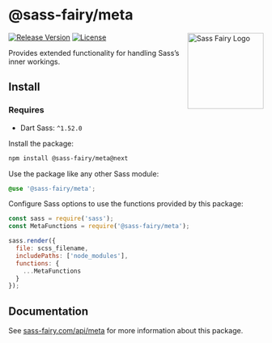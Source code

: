 # @sass-fairy/meta

<a href="https://sass-fairy.com/"><img src="https://sass-fairy.com/img/logo.svg" alt="Sass Fairy Logo" width="150" align="right" /></a>

[![Release Version](https://img.shields.io/npm/v/@sass-fairy/meta.svg)](https://www.npmjs.com/package/@sass-fairy/meta)
[![License](https://img.shields.io/badge/License-MIT-blue.svg)](https://opensource.org/licenses/MIT)

Provides extended functionality for handling Sass’s inner workings.

## Install

### Requires

* Dart Sass: `^1.52.0`

Install the package:

```bash
npm install @sass-fairy/meta@next
```

Use the package like any other Sass module:

```scss
@use '@sass-fairy/meta';
```

Configure Sass options to use the functions provided by this package:

```js
const sass = require('sass');
const MetaFunctions = require('@sass-fairy/meta');

sass.render({
  file: scss_filename,
  includePaths: ['node_modules'],
  functions: {
    ...MetaFunctions
  }
});
```


## Documentation

See [sass-fairy.com/api/meta](http://sass-fairy.com/api/meta) for more information about this package.
